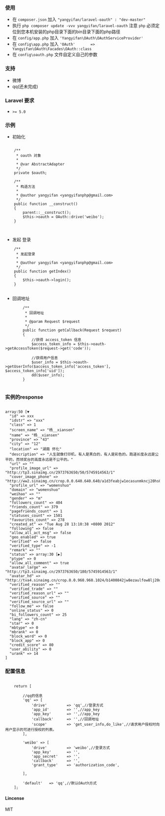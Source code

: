 ### 使用

* 在 ``` composer.json ``` 加入 ``` "yangyifan/laravel-oauth" : "dev-master" ```
* 执行 ``` php composer update -vvv yangyifan/laravel-oauth ``` 注意 ```php``` 必须定位到您本机安装的php目录下面的bin目录下面的php路径
* 在 ``` config/app.php ``` 加入 ``` 'Yangyifan\OAuth\OAuthServiceProvider' ```
* 在 ``` config\app.php ``` 加入 ``` 'OAuth'       => Yangyifan\OAuth\Facades\OAuth::class ```
* 在 ``` config\oauth.php ``` 文件自定义自己的参数


### 支持

* 微博
* qq(还未完成)

### Laravel 要求
* ``` >= 5.0 ``` 

### 示例

* 初始化

```

    /**
     * oauth 对象
     *
     * @var AbstractAdapter
     */
    private $oauth;
    
    /**
     * 构造方法
     *
     * @author yangyifan <yangyifanphp@gmail.com>
     */
    public function __construct()
    {
        parent::__construct();
        $this->oauth = OAuth::drive('weibo');
    }

    
```

* 发起 登录

```
    /**
     * 发起登录
     *
     * @author yangyifan <yangyifanphp@gmail.com>
     */
    public function getIndex()
    {
        $this->oauth->login();
    }


```

* 回调地址

```
        /**
         * 回调地址
         *
         * @param Request $request
         */
        public function getCallback(Request $request)
        {
            //获得 access_token 信息
            $access_token_info = $this->oauth->getAccessToken($request->get('code'));
    
            //获得用户信息
            $user_info = $this->oauth->getUserInfo($access_token_info['access_token'], $access_token_info['uid']);
            dd($user_info);
        }


```


### 实例的response

```

array:50 [▼
  "id" => xxx
  "idstr" => "xxx"
  "class" => 1
  "screen_name" => "杨__xiansen"
  "name" => "杨__xiansen"
  "province" => "43"
  "city" => "12"
  "location" => "湖南 怀化"
  "description" => "人生就像打印机，有人是黑白的，有人是彩色的。跑道长度永远是公平的，而领奖台的高度永远是不公平的。"
  "url" => ""
  "profile_image_url" => "http://tp3.sinaimg.cn/2973763650/50/5745914563/1"
  "cover_image_phone" => "http://ww2.sinaimg.cn/crop.0.0.640.640.640/a1d3feabjw1ecasunmkncj20hs0hsq4j.jpg"
  "profile_url" => "womenshuo"
  "domain" => "womenshuo"
  "weihao" => ""
  "gender" => "m"
  "followers_count" => 404
  "friends_count" => 379
  "pagefriends_count" => 1
  "statuses_count" => 1501
  "favourites_count" => 278
  "created_at" => "Tue Aug 28 13:10:38 +0800 2012"
  "following" => false
  "allow_all_act_msg" => false
  "geo_enabled" => true
  "verified" => false
  "verified_type" => -1
  "remark" => ""
  "status" => array:30 [▶]
  "ptype" => 0
  "allow_all_comment" => true
  "avatar_large" => "http://tp3.sinaimg.cn/2973763650/180/5745914563/1"
  "avatar_hd" => "http://tva4.sinaimg.cn/crop.0.0.960.960.1024/b1400842jw8ezaulfow8lj20qo0zk77a.jpg"
  "verified_reason" => ""
  "verified_trade" => ""
  "verified_reason_url" => ""
  "verified_source" => ""
  "verified_source_url" => ""
  "follow_me" => false
  "online_status" => 0
  "bi_followers_count" => 25
  "lang" => "zh-cn"
  "star" => 0
  "mbtype" => 0
  "mbrank" => 0
  "block_word" => 0
  "block_app" => 0
  "credit_score" => 80
  "user_ability" => 0
  "urank" => 14
]

```

### 配置信息

```

    return [
    
        //qq的信息
        'qq' => [
            'drive'         => 'qq',//登录方式
            'app_id'        => '',//app_key
            'app_key'       => '',//app_key
            'callback'      => '',//回调地址
            'scope'         => 'get_user_info,do_like',//请求用户授权时向用户显示的可进行授权的列表。
        ],
    
        'weibo' => [
            'drive'         => 'weibo',//登录方式
            'app_key'       => '',
            'app_secret'    => '',
            'callback'      => '',
            'grant_type'    => 'authorization_code',
    
        ],
    
        'default'   => 'qq',//默认OAuth方式
    ];

```



#### Lincense 

MIT
